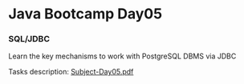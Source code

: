 # Java Bootcamp Day05

### SQL/JDBC

Learn the key mechanisms to work with PostgreSQL DBMS via
JDBC

Tasks description: [Subject-Day05.pdf](Subject-Day05.pdf)
